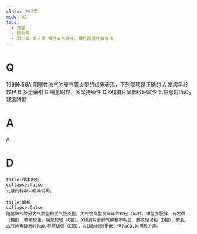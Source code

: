 ```yaml
---
class: 内科学
mode: A1
tags:
  - 真题
  - 医考帮
  - 第二篇-第三章-慢性支气管炎、慢性阻塞性肺疾病
---
```


# Q
1999N56A 阻塞性肺气肿支气管炎型的临床表现，下列哪项是正确的
A.发病年龄较轻
B.多无紫绀
C.喘息明显，多呈持续性
D.X线胸片呈肺纹理减少
E.静息时PaO₂轻度降低

# A
A
# D
```ad-note
title:课本出处
collapse:false
九版内科学未明确说明。
```

```ad-summary
title:解析
collapse:false
阻塞肺气肿分为气肿型和支气管炎型。支气管炎型发病年龄较轻（A对），体型多肥胖，有发绀（B错），咳嗽较重，喘息较轻（C错）。X线胸片示肺气肿征不明显，肺纹理增粗（D错）、紊乱。血气检查静息时PaO₂显著降低（E错），在运动时则更低，但PaCO₂常明显升高。
```

